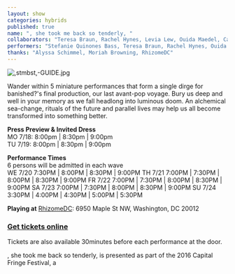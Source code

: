 ```yaml
---
layout: show
categories: hybrids
published: true
name: ", she took me back so tenderly, "
collaborators: "Teresa Braun, Rachel Hynes, Levia Lew, Ouida Maedel, Carrie Monger, Gordon Nimmo-Smith, Ayodamola Okunseinde, Susie Pamudji, Otis Cortez Ramsey-Zöe, Jane Claire Remick, Abby Zan Schwarz, Glynnis Vance, Carmen C. Wong"
performers: "Stefanie Quinones Bass, Teresa Braun, Rachel Hynes, Ouida Maedel, Carrie Monger, Ayodamola Okunseinde, Jane Claire Remick, Carmen C. Wong"
thanks: "Alyssa Schimmel, Moriah Browning, RhizomeDC"
---
```




![,stmbst,-GUIDE.jpg]({{site.baseurl}}/assets/%2Cstmbst%2C-GUIDE.jpg)

Wander within 5 miniature performances that form a single dirge for banished?'s final production, our last avant-pop voyage. Bury us deep and well in your memory as we fall headlong into luminous doom. An alchemical sea-change, rituals of the future and parallel lives may help us all become transformed into something better.

**Press Preview & Invited Dress**
<br> MO 7/18: 8:00pm | 8:30pm | 9:00pm
<br> TU 7/19: 8:00pm | 8:30pm | 9:00pm 

**Performance Times**
<br> 6 persons will be admitted in each wave 
<br> WE 7/20 7:30PM | 8:00PM | 8:30PM | 9:00PM
TH 7/21 7:00PM | 7:30PM | 8:00PM | 8:30PM | 9:00PM
FR 7/22 7:00PM | 7:30PM | 8:00PM | 8:30PM | 9:00PM
SA 7/23 7:00PM | 7:30PM | 8:00PM | 8:30PM | 9:00PM
SU 7/24 3:30PM | 4:00PM | 4:30PM | 5:00PM | 5:30PM

**Playing at**
[RhizomeDC](https://goo.gl/maps/6GjGhz3GjTn): 6950 Maple St NW, Washington, DC 20012

### [Get tickets online]()

Tickets are also available 30minutes before each performance at the door.

, she took me back so tenderly, is presented as part of the 2016 Capital Fringe Festival, a

